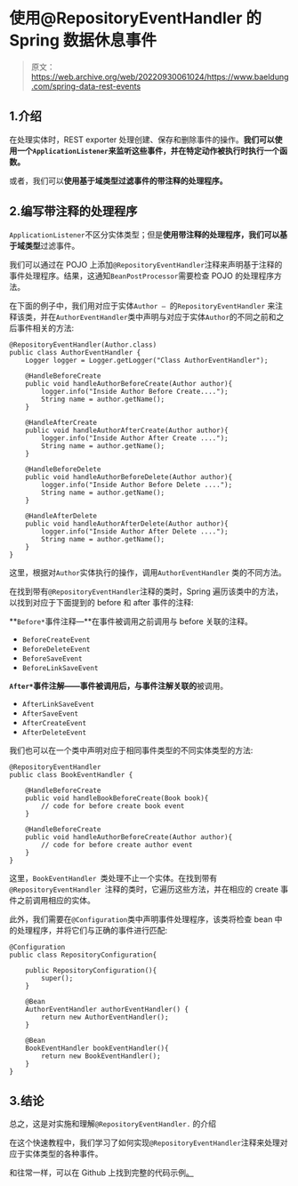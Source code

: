 # 使用@RepositoryEventHandler 的 Spring 数据休息事件

> 原文：<https://web.archive.org/web/20220930061024/https://www.baeldung.com/spring-data-rest-events>

## 1.介绍

在处理实体时，REST exporter 处理创建、保存和删除事件的操作。**我们可以使用一个`ApplicationListener`来监听这些事件，并在特定动作被执行时执行一个函数。**

或者，我们可以**使用基于域类型过滤事件的带注释的处理程序。**

## 2.编写带注释的处理程序

`ApplicationListener`不区分实体类型；但是**使用带注释的处理程序，我们可以基于域类型**过滤事件。

我们可以通过在 POJO 上添加`@RepositoryEventHandler`注释来声明基于注释的事件处理程序。结果，这通知`BeanPostProcessor`需要检查 POJO 的处理程序方法。

在下面的例子中，我们用对应于实体`Author – `的`RepositoryEventHandler` 来注释该类，并在`AuthorEventHandler`类中声明与对应于实体`Author`的不同之前和之后事件相关的方法:

```
@RepositoryEventHandler(Author.class) 
public class AuthorEventHandler {
    Logger logger = Logger.getLogger("Class AuthorEventHandler");

    @HandleBeforeCreate
    public void handleAuthorBeforeCreate(Author author){
        logger.info("Inside Author Before Create....");
        String name = author.getName();
    }

    @HandleAfterCreate
    public void handleAuthorAfterCreate(Author author){
        logger.info("Inside Author After Create ....");
        String name = author.getName();
    }

    @HandleBeforeDelete
    public void handleAuthorBeforeDelete(Author author){
        logger.info("Inside Author Before Delete ....");
        String name = author.getName();
    }

    @HandleAfterDelete
    public void handleAuthorAfterDelete(Author author){
        logger.info("Inside Author After Delete ....");
        String name = author.getName();
    }
}
```

这里，根据对`Author`实体执行的操作，调用`AuthorEventHandler` 类的不同方法。

在找到带有`@RepositoryEventHandler`注释的类时，Spring 遍历该类中的方法，以找到对应于下面提到的 before 和 after 事件的注释:

**`Before*`事件注释—**在事件被调用之前调用与 before 关联的注释。

*   `BeforeCreateEvent`
*   `BeforeDeleteEvent`
*   `BeforeSaveEvent`
*   `BeforeLinkSaveEvent`

**`After*`事件注解——事件被调用后，与事件注解关联的**被调用。

*   `AfterLinkSaveEvent`
*   `AfterSaveEvent`
*   `AfterCreateEvent`
*   `AfterDeleteEvent`

我们也可以在一个类中声明对应于相同事件类型的不同实体类型的方法:

```
@RepositoryEventHandler
public class BookEventHandler {

    @HandleBeforeCreate
    public void handleBookBeforeCreate(Book book){
        // code for before create book event
    }

    @HandleBeforeCreate
    public void handleAuthorBeforeCreate(Author author){
        // code for before create author event
    }
}
```

这里，`BookEventHandler `类处理不止一个实体。在找到带有`@RepositoryEventHandler `注释的类时，它遍历这些方法，并在相应的 create 事件之前调用相应的实体。

此外，我们需要在`@Configuration`类中声明事件处理程序，该类将检查 bean 中的处理程序，并将它们与正确的事件进行匹配:

```
@Configuration
public class RepositoryConfiguration{

    public RepositoryConfiguration(){
        super();
    }

    @Bean
    AuthorEventHandler authorEventHandler() {
        return new AuthorEventHandler();
    }

    @Bean
    BookEventHandler bookEventHandler(){
        return new BookEventHandler();
    }
}
```

## 3.结论

总之，这是对实施和理解`@RepositoryEventHandler.` 的介绍

在这个快速教程中，我们学习了如何实现`@RepositoryEventHandler`注释来处理对应于实体类型的各种事件。

和往常一样，可以在 Github 上找到完整的代码示例[。](https://web.archive.org/web/20220703143656/https://github.com/eugenp/tutorials/tree/master/persistence-modules/spring-data-rest)